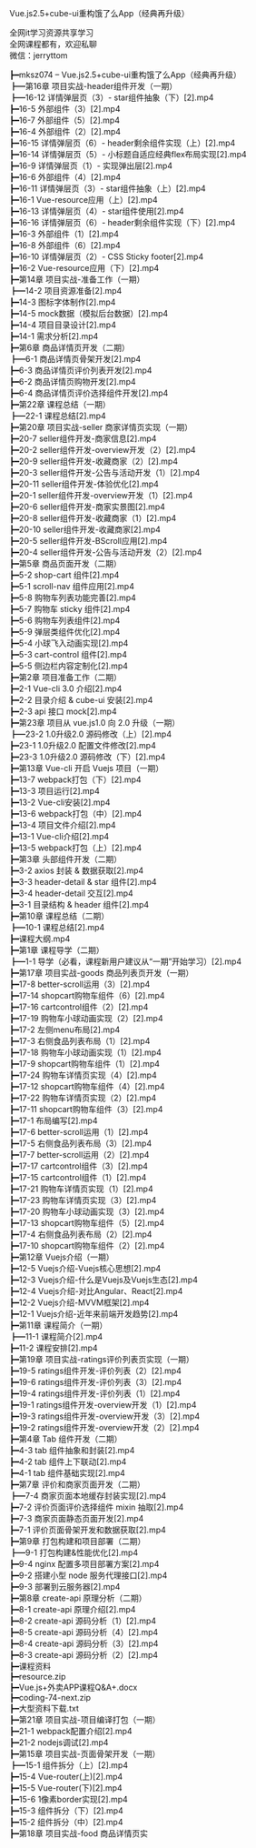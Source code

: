 Vue.js2.5+cube-ui重构饿了么App（经典再升级）

全网it学习资源共享学习<br>全网课程都有，欢迎私聊<br>微信：jerryttom<br>

┣━mksz074 – Vue.js2.5+cube-ui重构饿了么App（经典再升级）<br> ┣━第16章 项目实战-header组件开发（一期）<br> ┣━16-12 详情弹层页（3）- star组件抽象（下）[2].mp4<br> ┣━16-5 外部组件（3）[2].mp4<br> ┣━16-7 外部组件（5）[2].mp4<br> ┣━16-4 外部组件（2）[2].mp4<br> ┣━16-15 详情弹层页（6）- header剩余组件实现（上）[2].mp4<br> ┣━16-14 详情弹层页（5）- 小标题自适应经典flex布局实现[2].mp4<br> ┣━16-9 详情弹层页（1）- 实现弹出层[2].mp4<br> ┣━16-6 外部组件（4）[2].mp4<br> ┣━16-11 详情弹层页（3）- star组件抽象（上）[2].mp4<br> ┣━16-1 Vue-resource应用（上）[2].mp4<br> ┣━16-13 详情弹层页（4）- star组件使用[2].mp4<br> ┣━16-16 详情弹层页（6）- header剩余组件实现（下）[2].mp4<br> ┣━16-3 外部组件（1）[2].mp4<br> ┣━16-8 外部组件（6）[2].mp4<br> ┣━16-10 详情弹层页（2）- CSS Sticky footer[2].mp4<br> ┣━16-2 Vue-resource应用（下）[2].mp4<br> ┣━第14章 项目实战-准备工作（一期）<br> ┣━14-2 项目资源准备[2].mp4<br> ┣━14-3 图标字体制作[2].mp4<br> ┣━14-5 mock数据（模拟后台数据）[2].mp4<br> ┣━14-4 项目目录设计[2].mp4<br> ┣━14-1 需求分析[2].mp4<br> ┣━第6章 商品详情页开发（二期）<br> ┣━6-1 商品详情页骨架开发[2].mp4<br> ┣━6-3 商品详情页评价列表开发[2].mp4<br> ┣━6-2 商品详情页购物开发[2].mp4<br> ┣━6-4 商品详情页评价选择组件开发[2].mp4<br> ┣━第22章 课程总结（一期）<br> ┣━22-1 课程总结[2].mp4<br> ┣━第20章 项目实战-seller 商家详情页实现（一期）<br> ┣━20-7 seller组件开发-商家信息[2].mp4<br> ┣━20-2 seller组件开发-overview开发（2）[2].mp4<br> ┣━20-9 seller组件开发-收藏商家（2）[2].mp4<br> ┣━20-3 seller组件开发-公告与活动开发（1）[2].mp4<br> ┣━20-11 seller组件开发-体验优化[2].mp4<br> ┣━20-1 seller组件开发-overview开发（1）[2].mp4<br> ┣━20-6 seller组件开发-商家实景图[2].mp4<br> ┣━20-8 seller组件开发-收藏商家（1）[2].mp4<br> ┣━20-10 seller组件开发-收藏商家[2].mp4<br> ┣━20-5 seller组件开发-BScroll应用[2].mp4<br> ┣━20-4 seller组件开发-公告与活动开发（2）[2].mp4<br> ┣━第5章 商品页面开发（二期）<br> ┣━5-2 shop-cart 组件[2].mp4<br> ┣━5-1 scroll-nav 组件应用[2].mp4<br> ┣━5-8 购物车列表功能完善[2].mp4<br> ┣━5-7 购物车 sticky 组件[2].mp4<br> ┣━5-6 购物车列表组件[2].mp4<br> ┣━5-9 弹层类组件优化[2].mp4<br> ┣━5-4 小球飞入动画实现[2].mp4<br> ┣━5-3 cart-control 组件[2].mp4<br> ┣━5-5 侧边栏内容定制化[2].mp4<br> ┣━第2章 项目准备工作（二期）<br> ┣━2-1 Vue-cli 3.0 介绍[2].mp4<br> ┣━2-2 目录介绍 &amp; cube-ui 安装[2].mp4<br> ┣━2-3 api 接口 mock[2].mp4<br> ┣━第23章 项目从 vue.js1.0 向 2.0 升级（一期）<br> ┣━23-2 1.0升级2.0 源码修改（上）[2].mp4<br> ┣━23-1 1.0升级2.0 配置文件修改[2].mp4<br> ┣━23-3 1.0升级2.0 源码修改（下）[2].mp4<br> ┣━第13章 Vue-cli 开启 Vuejs 项目（一期）<br> ┣━13-7 webpack打包（下）[2].mp4<br> ┣━13-3 项目运行[2].mp4<br> ┣━13-2 Vue-cli安装[2].mp4<br> ┣━13-6 webpack打包（中）[2].mp4<br> ┣━13-4 项目文件介绍[2].mp4<br> ┣━13-1 Vue-cli介绍[2].mp4<br> ┣━13-5 webpack打包（上）[2].mp4<br> ┣━第3章 头部组件开发（二期）<br> ┣━3-2 axios 封装 &amp; 数据获取[2].mp4<br> ┣━3-3 header-detail &amp; star 组件[2].mp4<br> ┣━3-4 header-detail 交互[2].mp4<br> ┣━3-1 目录结构 &amp; header 组件[2].mp4<br> ┣━第10章 课程总结（二期）<br> ┣━10-1 课程总结[2].mp4<br> ┣━课程大纲.mp4<br> ┣━第1章 课程导学（二期）<br> ┣━1-1 导学（必看，课程新用户建议从“一期”开始学习）[2].mp4<br> ┣━第17章 项目实战-goods 商品列表页开发（一期）<br> ┣━17-8 better-scroll运用（3）[2].mp4<br> ┣━17-14 shopcart购物车组件（6）[2].mp4<br> ┣━17-16 cartcontrol组件（2）[2].mp4<br> ┣━17-19 购物车小球动画实现（2）[2].mp4<br> ┣━17-2 左侧menu布局[2].mp4<br> ┣━17-3 右侧食品列表布局（1）[2].mp4<br> ┣━17-18 购物车小球动画实现（1）[2].mp4<br> ┣━17-9 shopcart购物车组件（1）[2].mp4<br> ┣━17-24 购物车详情页实现（4）[2].mp4<br> ┣━17-12 shopcart购物车组件（4）[2].mp4<br> ┣━17-22 购物车详情页实现（2）[2].mp4<br> ┣━17-11 shopcart购物车组件（3）[2].mp4<br> ┣━17-1 布局编写[2].mp4<br> ┣━17-6 better-scroll运用（1）[2].mp4<br> ┣━17-5 右侧食品列表布局（3）[2].mp4<br> ┣━17-7 better-scroll运用（2）[2].mp4<br> ┣━17-17 cartcontrol组件（3）[2].mp4<br> ┣━17-15 cartcontrol组件（1）[2].mp4<br> ┣━17-21 购物车详情页实现（1）[2].mp4<br> ┣━17-23 购物车详情页实现（3）[2].mp4<br> ┣━17-20 购物车小球动画实现（3）[2].mp4<br> ┣━17-13 shopcart购物车组件（5）[2].mp4<br> ┣━17-4 右侧食品列表布局（2）[2].mp4<br> ┣━17-10 shopcart购物车组件（2）[2].mp4<br> ┣━第12章 Vuejs介绍（一期）<br> ┣━12-5 Vuejs介绍-Vuejs核心思想[2].mp4<br> ┣━12-3 Vuejs介绍-什么是Vuejs及Vuejs生态[2].mp4<br> ┣━12-4 Vuejs介绍-对比Angular、React[2].mp4<br> ┣━12-2 Vuejs介绍-MVVM框架[2].mp4<br> ┣━12-1 Vuejs介绍-近年来前端开发趋势[2].mp4<br> ┣━第11章 课程简介（一期）<br> ┣━11-1 课程简介[2].mp4<br> ┣━11-2 课程安排[2].mp4<br> ┣━第19章 项目实战-ratings评价列表页实现（一期）<br> ┣━19-5 ratings组件开发-评价列表（2）[2].mp4<br> ┣━19-6 ratings组件开发-评价列表（3）[2].mp4<br> ┣━19-4 ratings组件开发-评价列表（1）[2].mp4<br> ┣━19-1 ratings组件开发-overview开发（1）[2].mp4<br> ┣━19-3 ratings组件开发-overview开发（3）[2].mp4<br> ┣━19-2 ratings组件开发-overview开发（2）[2].mp4<br> ┣━第4章 Tab 组件开发（二期）<br> ┣━4-3 tab 组件抽象和封装[2].mp4<br> ┣━4-2 tab 组件上下联动[2].mp4<br> ┣━4-1 tab 组件基础实现[2].mp4<br> ┣━第7章 评价和商家页面开发（二期）<br> ┣━7-4 商家页面本地缓存封装实现[2].mp4<br> ┣━7-2 评价页面评价选择组件 mixin 抽取[2].mp4<br> ┣━7-3 商家页面静态页面开发[2].mp4<br> ┣━7-1 评价页面骨架开发和数据获取[2].mp4<br> ┣━第9章 打包构建和项目部署（二期）<br> ┣━9-1 打包构建&amp;性能优化[2].mp4<br> ┣━9-4 nginx 配置多项目部署方案[2].mp4<br> ┣━9-2 搭建小型 node 服务代理接口[2].mp4<br> ┣━9-3 部署到云服务器[2].mp4<br> ┣━第8章 create-api 原理分析（二期）<br> ┣━8-1 create-api 原理介绍[2].mp4<br> ┣━8-2 create-api 源码分析（1）[2].mp4<br> ┣━8-5 create-api 源码分析（4）[2].mp4<br> ┣━8-4 create-api 源码分析（3）[2].mp4<br> ┣━8-3 create-api 源码分析（2）[2].mp4<br> ┣━课程资料<br> ┣━resource.zip<br> ┣━Vue.js+外卖APP课程Q&amp;A+.docx<br> ┣━coding-74-next.zip<br> ┣━大型资料下载.txt<br> ┣━第21章 项目实战-项目编译打包（一期）<br> ┣━21-1 webpack配置介绍[2].mp4<br> ┣━21-2 nodejs调试[2].mp4<br> ┣━第15章 项目实战-页面骨架开发（一期）<br> ┣━15-1 组件拆分（上）[2].mp4<br> ┣━15-4 Vue-router(上)[2].mp4<br> ┣━15-5 Vue-router(下)[2].mp4<br> ┣━15-6 1像素border实现[2].mp4<br> ┣━15-3 组件拆分（下）[2].mp4<br> ┣━15-2 组件拆分（中）[2].mp4<br> ┣━第18章 项目实战-food 商品详情页实